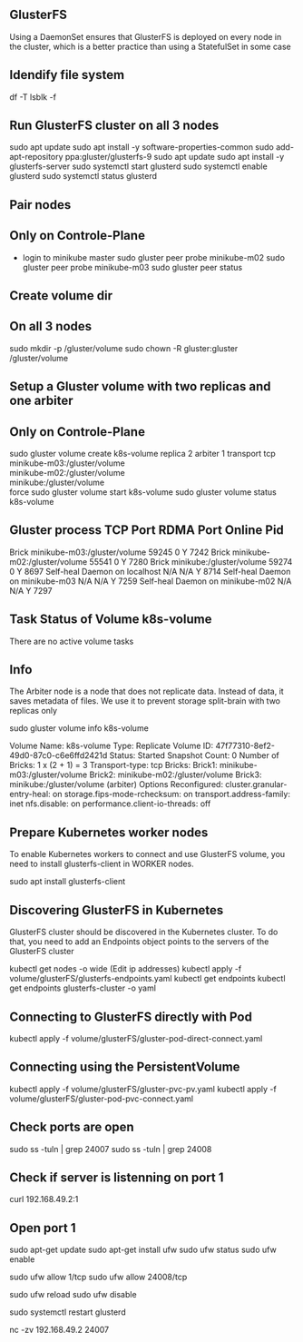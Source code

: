 
## GlusterFS ##
Using a DaemonSet ensures that GlusterFS is deployed on every node in the cluster, which is a better practice than using a StatefulSet in some case

## Idendify file system ##
df -T
lsblk -f

## Run GlusterFS cluster on all 3 nodes ##        
sudo apt update 
sudo apt install -y software-properties-common
sudo add-apt-repository ppa:gluster/glusterfs-9
sudo apt update
sudo apt install -y glusterfs-server
sudo systemctl start glusterd
sudo systemctl enable glusterd
sudo systemctl status glusterd

## Pair nodes ##
## Only on Controle-Plane ##
- login to minikube master
sudo gluster peer probe minikube-m02
sudo gluster peer probe minikube-m03
sudo gluster peer status

## Create volume dir ##
## On all 3 nodes ##
sudo mkdir -p /gluster/volume
sudo chown -R gluster:gluster /gluster/volume

## Setup a Gluster volume with two replicas and one arbiter ##
## Only on Controle-Plane ##
sudo gluster volume create k8s-volume replica 2 arbiter 1 transport tcp \
  minikube-m03:/gluster/volume \
  minikube-m02:/gluster/volume \
  minikube:/gluster/volume \
  force
sudo gluster volume start k8s-volume
sudo gluster volume status k8s-volume

Gluster process                             TCP Port  RDMA Port  Online  Pid
------------------------------------------------------------------------------
Brick minikube-m03:/gluster/volume          59245     0          Y       7242
Brick minikube-m02:/gluster/volume          55541     0          Y       7280
Brick minikube:/gluster/volume              59274     0          Y       8697
Self-heal Daemon on localhost               N/A       N/A        Y       8714
Self-heal Daemon on minikube-m03            N/A       N/A        Y       7259
Self-heal Daemon on minikube-m02            N/A       N/A        Y       7297

Task Status of Volume k8s-volume
------------------------------------------------------------------------------
There are no active volume tasks

## Info ##
The Arbiter node is a node that does not replicate data. Instead of data, it saves metadata of files. We use it to prevent storage split-brain with two replicas only

sudo gluster volume info k8s-volume

Volume Name: k8s-volume
Type: Replicate
Volume ID: 47f77310-8ef2-49d0-87c0-c6e6ffd2421d
Status: Started
Snapshot Count: 0
Number of Bricks: 1 x (2 + 1) = 3
Transport-type: tcp
Bricks:
Brick1: minikube-m03:/gluster/volume
Brick2: minikube-m02:/gluster/volume
Brick3: minikube:/gluster/volume (arbiter)
Options Reconfigured:
cluster.granular-entry-heal: on
storage.fips-mode-rchecksum: on
transport.address-family: inet
nfs.disable: on
performance.client-io-threads: off

## Prepare Kubernetes worker nodes ##
To enable Kubernetes workers to connect and use GlusterFS volume, you need to install glusterfs-client in WORKER nodes.

sudo apt install glusterfs-client

## Discovering GlusterFS in Kubernetes ##
GlusterFS cluster should be discovered in the Kubernetes cluster. To do that, 
you need to add an Endpoints object points to the servers of the GlusterFS cluster

kubectl get nodes -o wide (Edit ip addresses)
kubectl apply -f volume/glusterFS/glusterfs-endpoints.yaml
kubectl get endpoints
kubectl get endpoints glusterfs-cluster -o yaml


## Connecting to GlusterFS directly with Pod ##
kubectl apply -f volume/glusterFS/gluster-pod-direct-connect.yaml

## Connecting using the PersistentVolume ##
kubectl apply -f volume/glusterFS/gluster-pvc-pv.yaml
kubectl apply -f volume/glusterFS/gluster-pod-pvc-connect.yaml

## Check ports are open ##
sudo ss -tuln | grep 24007
sudo ss -tuln | grep 24008

## Check if server is listenning on port 1 ##
curl 192.168.49.2:1

## Open port 1 ##
sudo apt-get update
sudo apt-get install ufw
sudo ufw status
sudo ufw enable

sudo ufw allow 1/tcp
sudo ufw allow 24008/tcp

sudo ufw reload
sudo ufw disable


sudo systemctl restart glusterd

nc -zv 192.168.49.2 24007